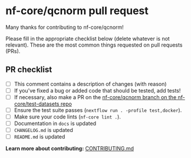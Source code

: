 # nf-core/qcnorm pull request

Many thanks for contributing to nf-core/qcnorm!

Please fill in the appropriate checklist below (delete whatever is not relevant).
These are the most common things requested on pull requests (PRs).

## PR checklist

- [ ] This comment contains a description of changes (with reason)
- [ ] If you've fixed a bug or added code that should be tested, add tests!
- [ ] If necessary, also make a PR on the [nf-core/qcnorm branch on the nf-core/test-datasets repo](https://github.com/nf-core/test-datasets/pull/new/nf-core/qcnorm)
- [ ] Ensure the test suite passes (`nextflow run . -profile test,docker`).
- [ ] Make sure your code lints (`nf-core lint .`).
- [ ] Documentation in `docs` is updated
- [ ] `CHANGELOG.md` is updated
- [ ] `README.md` is updated

**Learn more about contributing:** [CONTRIBUTING.md](https://github.com/nf-core/qcnorm/tree/master/.github/CONTRIBUTING.md)